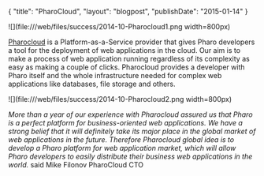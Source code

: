 {"title": "PharoCloud","layout": "blogpost","publishDate": "2015-01-14"}![](file:///web/files/success/2014-10-Pharocloud1.png width=800px)[Pharocloud](http://www.pharocloud.com) is a Platform-as-a-Service provider that gives Pharo developers a tool for the deployment of web applications in the cloud. Our aim is to make a process of web application running regardless of its complexity as easy as making a couple of clicks. Pharocloud provides a developer with Pharo itself and the whole infrastructure needed for complex web applications like databases, file storage and others.![](file:///web/files/success/2014-10-Pharocloud2.png width=800px)_More than a year of our experience with Pharocloud assured us that Pharo is a perfect platform for business-oriented web applications. We have a strong belief that it will definitely take its major place in the global market of web applications in the future. Therefore Pharocloud global idea is to develop a Pharo platform for web application market, which will allow Pharo developers to easily distribute their business web applications in the world._ said Mike Filonov PharoCloud CTO 
